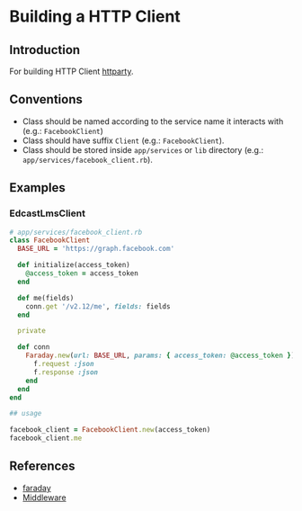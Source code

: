 # Building a HTTP Client

## Introduction

For building HTTP Client [httparty](https://github.com/lostisland/faraday).

## Conventions

- Class should be named according to the service name it interacts with (e.g.: `FacebookClient`)
- Class should have suffix `Client` (e.g.: `FacebookClient`).
- Class should be stored inside `app/services` or `lib` directory (e.g.: `app/services/facebook_client.rb`).

## Examples

### EdcastLmsClient

```ruby
# app/services/facebook_client.rb
class FacebookClient
  BASE_URL = 'https://graph.facebook.com'

  def initialize(access_token)
    @access_token = access_token
  end

  def me(fields)
    conn.get '/v2.12/me', fields: fields
  end

  private

  def conn
    Faraday.new(url: BASE_URL, params: { access_token: @access_token }) do |f|
      f.request :json
      f.response :json
    end
  end
end
```

```ruby
## usage

facebook_client = FacebookClient.new(access_token)
facebook_client.me
```

## References

- [faraday](https://github.com/lostisland/faraday)
- [Middleware](https://github.com/lostisland/awesome-faraday/#middleware)

